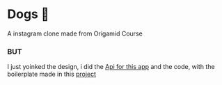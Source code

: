 # Dogs 🐶

A instagram clone made from Origamid Course

### BUT

I just yoinked the design, i did the [Api for this app](https://github.com/abacaxiguy/dogs_api) and the code, with the boilerplate made in this [project](https://github.com/abacaxiguy/react-projects/tree/master/consumirApi)
